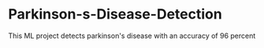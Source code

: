 # Parkinson-s-Disease-Detection
This ML project detects parkinson's disease with an accuracy of 96 percent 
